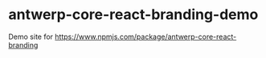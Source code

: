 # antwerp-core-react-branding-demo
Demo site for https://www.npmjs.com/package/antwerp-core-react-branding
